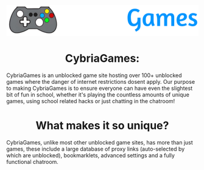 <p align="center">
  <kbd>
    <img width="750px" src="/images/cybriagames/logo-name2half.png">
  </kbd>
</p>

<h1 align="center">CybriaGames:</h1>

CybriaGames is an unblocked game site hosting over 100+ unblocked games where the danger of internet restrictions dosent apply. Our purpose to making CybriaGames is to ensure everyone can have even the slightest bit of fun in school, whether it's playing the countless amounts of unique games, using school related hacks or just chatting in the chatroom!

<h1 align="center">What makes it so unique?</h1>

CybriaGames, unlike most other unblocked game sites, has more than just games, these include a large database of proxy links (auto-selected by which are unblocked), bookmarklets, advanced settings and a fully functional chatroom.
